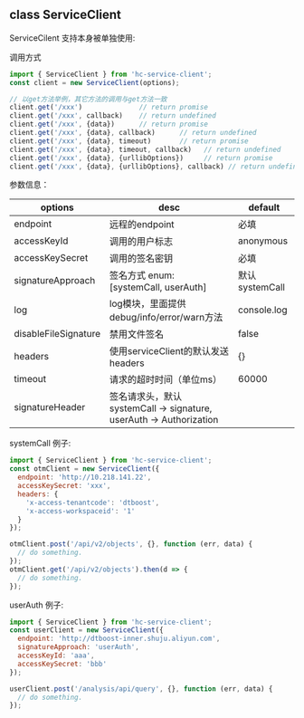## class ServiceClient

ServiceCilent 支持本身被单独使用:

调用方式

```js
import { ServiceClient } from 'hc-service-client';
const client = new ServiceClient(options);

// 以get方法举例，其它方法的调用与get方法一致
client.get('/xxx')              // return promise
client.get('/xxx', callback)    // return undefined
client.get('/xxx', {data})      // return promise
client.get('/xxx', {data}, callback)      // return undefined
client.get('/xxx', {data}, timeout)       // return promise
client.get('/xxx', {data}, timeout, callback)   // return undefined
client.get('/xxx', {data}, {urllibOptions})     // return promise
client.get('/xxx', {data}, {urllibOptions}, callback) // return undefined
```

参数信息：

| options              | desc                              | default     |
| -------------------- | --------------------------------- | ----------- |
| endpoint             | 远程的endpoint                       | 必填          |
| accessKeyId          | 调用的用户标志                           | anonymous    |
| accessKeySecret      | 调用的签名密钥                           | 必填          |
| signatureApproach    | 签名方式  enum: [systemCall, userAuth]                                   | 默认 systemCall      |
| log                  | log模块，里面提供debug/info/error/warn方法 | console.log |
| disableFileSignature | 禁用文件签名                            | false       |
| headers              | 使用serviceClient的默认发送headers       | {}          |
| timeout              | 请求的超时时间（单位ms）                     | 60000       |
| signatureHeader      | 签名请求头，默认 systemCall -> signature, userAuth -> Authorization | |

systemCall 例子:

```js
import { ServiceClient } from 'hc-service-client';
const otmClient = new ServiceClient({
  endpoint: 'http://10.218.141.22',
  accessKeySecret: 'xxx',
  headers: {
    'x-access-tenantcode': 'dtboost',
    'x-access-workspaceid': '1'
  }
});

otmClient.post('/api/v2/objects', {}, function (err, data) {
  // do something.
});
otmClient.get('/api/v2/objects').then(d => {
  // do something.
});
```

userAuth 例子:

```js
import { ServiceClient } from 'hc-service-client';
const userClient = new ServiceClient({
  endpoint: 'http://dtboost-inner.shuju.aliyun.com',
  signatureApproach: 'userAuth',
  accessKeyId: 'aaa',
  accessKeySecret: 'bbb'
});

userClient.post('/analysis/api/query', {}, function (err, data) {
  // do something.
});
```
